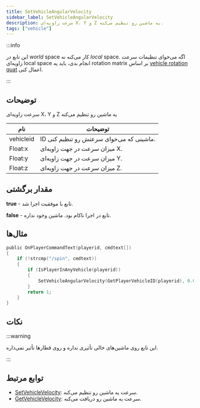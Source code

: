 ```yaml
---
title: SetVehicleAngularVelocity
sidebar_label: SetVehicleAngularVelocity
description: سرعت زاویه‌ای X، Y و Z یه ماشین رو تنظیم می‌کنه.
tags: ["vehicle"]
---
```


:::info

این تابع در _world_ space کار می‌کنه نه _local_ space. اگه می‌خوای تنظیمات سرعت زاویه‌ای local space انجام بدی، باید یه rotation matrix بر اساس [vehicle rotation quat](GetVehicleRotationQuat) اعمال کنی.

:::

## توضیحات

سرعت زاویه‌ای X، Y و Z یه ماشین رو تنظیم می‌کنه

| نام       | توضیحات                                         |
| --------- | --------------------------------------------------- |
| vehicleid | ID ماشینی که می‌خوای سرعتش رو تنظیم کنی.       |
| Float:x   | میزان سرعت در جهت زاویه‌ای X.  |
| Float:y   | میزان سرعت در جهت زاویه‌ای Y.  |
| Float:z   | میزان سرعت در جهت زاویه‌ای Z.  |

## مقدار برگشتی

**true** - تابع با موفقیت اجرا شد.

**false** - تابع در اجرا ناکام بود. ماشین وجود نداره.

## مثال‌ها

```c
public OnPlayerCommandText(playerid, cmdtext[])
{
    if (!strcmp("/spin", cmdtext))
    {
        if (IsPlayerInAnyVehicle(playerid))
        {
            SetVehicleAngularVelocity(GetPlayerVehicleID(playerid), 0.0, 0.0, 2.0);
        }
        return 1;
    }
}
```

## نکات

:::warning

این تابع روی ماشین‌های خالی تأثیری نداره و روی قطارها تأثیر نمی‌ذاره.

:::

## توابع مرتبط

- [SetVehicleVelocity](SetVehicleVelocity): سرعت یه ماشین رو تنظیم می‌کنه.
- [GetVehicleVelocity](GetVehicleVelocity): سرعت یه ماشین رو دریافت می‌کنه.